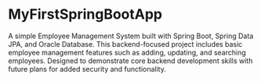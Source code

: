 # MyFirstSpringBootApp
A simple Employee Management System built with Spring Boot, Spring Data JPA, and Oracle Database. This backend-focused project includes basic employee management features such as adding, updating, and searching employees. Designed to demonstrate core backend development skills with future plans for added security and functionality.
